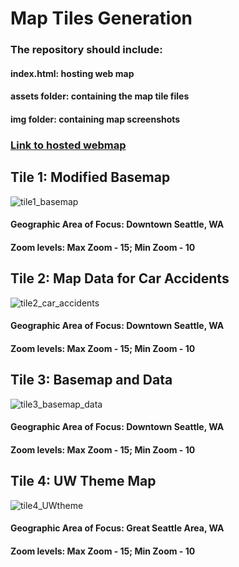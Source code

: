 # Map Tiles Generation

### The repository should include:

#### index.html: hosting web map
#### assets folder: containing the map tile files
#### img folder: containing map screenshots



### [Link to hosted webmap](https://xiaoxixiaxx.github.io/map_tiles_generation/)


## Tile 1: Modified Basemap
![tile1_basemap](https://user-images.githubusercontent.com/77243665/108615467-49d87a80-73b9-11eb-83a8-4394c418324d.png)

#### Geographic Area of Focus: Downtown Seattle, WA
#### Zoom levels: Max Zoom - 15; Min Zoom - 10

## Tile 2: Map Data for Car Accidents
![tile2_car_accidents](https://user-images.githubusercontent.com/77243665/108615473-65438580-73b9-11eb-91e8-58c80407bca3.png)

#### Geographic Area of Focus: Downtown Seattle, WA
#### Zoom levels: Max Zoom - 15; Min Zoom - 10

## Tile 3: Basemap and Data
![tile3_basemap_data](https://user-images.githubusercontent.com/77243665/108615481-83a98100-73b9-11eb-8286-e5251325e358.png)

#### Geographic Area of Focus: Downtown Seattle, WA
#### Zoom levels: Max Zoom - 15; Min Zoom - 10


## Tile 4: UW Theme Map
![tile4_UWtheme](https://user-images.githubusercontent.com/77243665/108615490-a63b9a00-73b9-11eb-8834-7be67e81934c.png)

#### Geographic Area of Focus: Great Seattle Area, WA
#### Zoom levels: Max Zoom - 15; Min Zoom - 10

